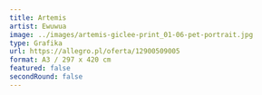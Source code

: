 ```yaml
---
title: Artemis
artist: Ewuwua
image: ../images/artemis-giclee-print_01-06-pet-portrait.jpg
type: Grafika
url: https://allegro.pl/oferta/12900509005
format: A3 / 297 x 420 cm
featured: false
secondRound: false
---
```

